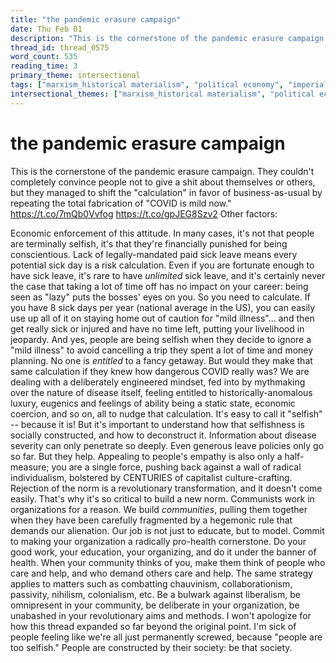```yaml
---
title: "the pandemic erasure campaign"
date: Thu Feb 01
description: "This is the cornerstone of the pandemic erasure campaign."
thread_id: thread_0575
word_count: 535
reading_time: 3
primary_theme: intersectional
tags: ["marxism_historical materialism", "political economy", "imperialism_colonialism", "cultural criticism", "covid_public health politics", "organizational theory"]
intersectional_themes: ["marxism_historical materialism", "political economy", "imperialism_colonialism", "cultural criticism", "covid_public health politics", "organizational theory"]
---
```


# the pandemic erasure campaign

This is the cornerstone of the pandemic erasure campaign. They couldn't completely convince people not to give a shit about themselves or others, but they managed to shift the "calculation" in favor of business-as-usual by repeating the total fabrication of "COVID is mild now." https://t.co/7mQb0Vvfog https://t.co/gpJEG8Szv2 Other factors:

Economic enforcement of this attitude. In many cases, it's not that people are terminally selfish, it's that they're financially punished for being conscientious. Lack of legally-mandated paid sick leave means every potential sick day is a risk calculation. Even if you are fortunate enough to have sick leave, it's rare to have *unlimited* sick leave, and it's certainly never the case that taking a lot of time off has no impact on your career: being seen as "lazy" puts the bosses' eyes on you. So you need to calculate. If you have 8 sick days per year (national average in the US), you can easily use up all of it on staying home out of caution for "mild illness"... and then get really sick or injured and have no time left, putting your livelihood in jeopardy. And yes, people are being selfish when they decide to ignore a "mild illness" to avoid cancelling a trip they spent a lot of time and money planning. No one is *entitled* to a fancy getaway. But would they make that same calculation if they knew how dangerous COVID really was? We are dealing with a deliberately engineered mindset, fed into by mythmaking over the nature of disease itself, feeling entitled to historically-anomalous luxury, eugenics and feelings of ability being a static state, economic coercion, and so on, all to nudge that calculation. It's easy to call it "selfish" -- because it is! But it's important to understand how that selfishness is socially constructed, and how to deconstruct it. Information about disease severity can only penetrate so deeply. Even generous leave policies only go so far. But they help. Appealing to people's empathy is also only a half-measure; you are a single force, pushing back against a wall of radical individualism, bolstered by CENTURIES of capitalist culture-crafting. Rejection of the norm is a revolutionary transformation, and it doesn't come easily. That's why it's so critical to build a new norm. Communists work in organizations for a reason. We build *communities*, pulling them together when they have been carefully fragmented by a hegemonic rule that demands our alienation. Our job is not just to educate, but to model. Commit to making your organization a radically pro-health cornerstone. Do your good work, your education, your organizing, and do it under the banner of health. When your community thinks of you, make them think of people who care and help, and who demand others care and help. The same strategy applies to matters such as combatting chauvinism, collaborationism, passivity, nihilism, colonialism, etc. Be a bulwark against liberalism, be omnipresent in your community, be deliberate in your organization, be unabashed in your revolutionary aims and methods. I won't apologize for how this thread expanded so far beyond the original point. I'm sick of people feeling like we're all just permanently screwed, because "people are too selfish." People are constructed by their society: be that society.